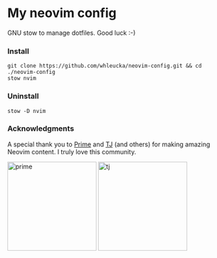 # My neovim config
GNU stow to manage dotfiles. Good luck :-)

### Install
```
git clone https://github.com/whleucka/neovim-config.git && cd ./neovim-config
stow nvim
```

### Uninstall
```
stow -D nvim
```
        
### Acknowledgments
A special thank you to <a href='https://github.com/theprimeagen'>Prime</a> and <a href='https://github.com/tjdevries'>TJ</a> (and others) for making amazing Neovim content. I truly love this community.

<p float="left">
    <img src="https://i.ytimg.com/vi/_TXO4RB3nIU/hq720_2.jpg?sqp=-oaymwEkCJYDENAFSFryq4qpAxYIARUAAAAAJQAAyEI9AICiQ3gB0AEB&rs=AOn4CLBsghH1oe_9Aqf7qeYi5AARApBxGQ" alt="prime" style="width: 200px">
    <img src="https://i.ytimg.com/vi/HcAdrdWiDXI/hq720_2.jpg?sqp=-oaymwEkCJYDENAFSFryq4qpAxYIARUAAAAAJQAAyEI9AICiQ3gB0AEB&rs=AOn4CLBrYlNR07IvDyccLGXe7S8rb4Bfdg" alt="tj" style="width: 200px">
<p>

